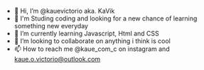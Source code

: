 - 👋 Hi, I’m @kauevictorio aka. KaVik
- 👀 I'm Studing coding and looking for a new chance of learning something new everyday
- 🌱 I’m currently learning Javascript, Html and CSS
- 💞️ I’m looking to collaborate on anything i think is cool
- 📫 How to reach me @kaue_com_c on instagram and kaue.o.victorio@outlook.com 


